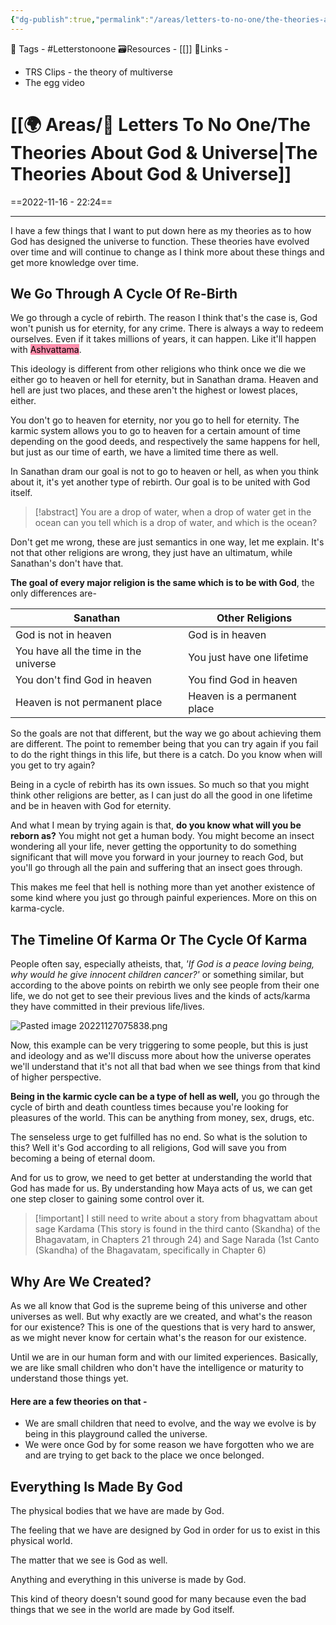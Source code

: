 ```yaml
---
{"dg-publish":true,"permalink":"/areas/letters-to-no-one/the-theories-about-god-and-universe/","dgPassFrontmatter":true,"noteIcon":"1","created":"2023-11-14T21:08:40.037+05:30","updated":"2023-12-15T04:35:41.650+05:30"}
---
```


🧶 Tags - #Letterstonoone 
🗃Resources - [[]]
🔗Links -
* TRS Clips - the theory of multiverse
* The egg video
# [[🌍 Areas/📧  Letters To No One/The Theories About God & Universe\|The Theories About God & Universe]]
==2022-11-16 - 22:24==

---
I have a few things that I want to put down here as my theories as to how God has designed the universe to function. These theories have evolved over time and will continue to change as I think more about these things and get more knowledge over time.

## We Go Through A Cycle Of Re-Birth
We go through a cycle of rebirth. The reason I think that's the case is, God won't punish us for eternity, for any crime. There is always a way to redeem ourselves. Even if it takes millions of years, it can happen. Like it'll happen with <mark style="background: #FF5582A6;">Ashvattama</mark>.

This ideology is different from other religions who think once we die we either go to heaven or hell for eternity, but in Sanathan drama. Heaven and hell are just two places, and these aren't the highest or lowest places, either.

You don't go to heaven for eternity, nor you go to hell for eternity. The karmic system allows you to go to heaven for a certain amount of time depending on the good deeds, and respectively the same happens for hell, but just as our time of earth, we have a limited time there as well.

In Sanathan dram our goal is not to go to heaven or hell, as when you think about it, it's yet another type of rebirth. Our goal is to be united with God itself.

> [!abstract] You are a drop of water, when a drop of water get in the ocean can you tell which is a drop of water, and which is the ocean?

Don't get me wrong, these are just semantics in one way, let me explain. It's not that other religions are wrong, they just have an ultimatum, while Sanathan's don't have that.

**The goal of every major religion is the same which is to be with God**, the only differences are-

| **Sanathan**                          | **Other Religions**        |
| ------------------------------------- | -------------------------- |
| God is not in heaven                  | God is in heaven           |
| You have all the time in the universe | You just have one lifetime |
| You don't find God in heaven          | You find God in heaven     |
| Heaven is not permanent place|Heaven is a permanent place|

So the goals are not that different, but the way we go about achieving them are different. The point to remember being that you can try again if you fail to do the right things in this life, but there is a catch. Do you know when will you get to try again?

Being in a cycle of rebirth has its own issues. So much so that you might think other religions are better, as I can just do all the good in one lifetime and be in heaven with God for eternity.

And what I mean by trying again is that, **do you know what will you be reborn as?** You might not get a human body. You might become an insect wondering all your life, never getting the opportunity to do something significant that will move you forward in your journey to reach God, but you'll go through all the pain and suffering that an insect goes through.

This makes me feel that hell is nothing more than yet another existence of some kind where you just go through painful experiences. More on this on karma-cycle.

## The Timeline Of Karma Or The Cycle Of Karma
People often say, especially atheists, that, *'If God is a peace loving being, why would he give innocent children cancer?'* or something similar, but according to the above points on rebirth we only see people from their one life, we do not get to see their previous lives and the kinds of acts/karma they have committed in their previous life/lives.

![Pasted image 20221127075838.png](/img/user/Resources/%F0%9F%93%81%20Files/%F0%9F%93%B8Images/Pasted%20image%2020221127075838.png)

Now, this example can be very triggering to some people, but this is just and ideology and as we'll discuss more about how the universe operates we'll understand that it's not all that bad when we see things from that kind of higher perspective.

**Being in the karmic cycle can be a type of hell as well,** you go through the cycle of birth and death countless times because you're looking for pleasures of the world. This can be anything from money, sex, drugs, etc.

The senseless urge to get fulfilled has no end. So what is the solution to this? Well it's God according to all religions, God will save you from becoming a being of eternal doom.

And for us to grow, we need to get better at understanding the world that God has made for us. By understanding how Maya acts of us, we can get one step closer to gaining some control over it.

> [!important] I still need to write about a story from bhagvattam about sage Kardama (This story is found in the third canto (Skandha) of the Bhagavatam, in Chapters 21 through 24) and Sage Narada (1st Canto (Skandha) of the Bhagavatam, specifically in Chapter 6)

## Why Are We Created?
As we all know that God is the supreme being of this universe and other universes as well. But why exactly are we created, and what's the reason for our existence? This is one of the questions that is very hard to answer, as we might never know for certain what's the reason for our existence.

Until we are in our human form and with our limited experiences. Basically, we are like small children who don't have the intelligence or maturity to understand those things yet.

#### Here are a few theories on that -
* We are small children that need to evolve, and the way we evolve is by being in this playground called the universe.
* We were once God by for some reason we have forgotten who we are and are trying to get back to the place we once belonged.

## Everything Is Made By God
The physical bodies that we have are made by God.

The feeling that we have are designed by God in order for us to exist in this physical world.

The matter that we see is God as well.

Anything and everything in this universe is made by God.

This kind of theory doesn't sound good for many because even the bad things that we see in the world are made by God itself.
